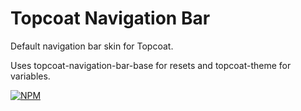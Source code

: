 Topcoat Navigation Bar
======================

Default navigation bar skin for Topcoat.

Uses topcoat-navigation-bar-base for resets and topcoat-theme for variables.

[![NPM](https://nodei.co/npm/topcoat-navigation-bar.png)](https://nodei.co/npm/topcoat-navigation-bar/)
